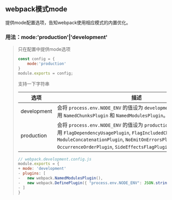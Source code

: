 ## webpack模式mode

提供mode配置选项，告知webpack使用相应模式的内置优化。

### 用法：mode:'production'|'development'

> 只在配置中提供mode选项
>
> ```javascript
> const config = {
>     mode:'production'
> }
> module.exports = config;
> ```
>
> 支持一下字符串
>
> | 选项        | 描述                                                         |
> | ----------- | ------------------------------------------------------------ |
> | development | 会将 `process.env.NODE_ENV` 的值设为 `development`。启用 `NamedChunksPlugin` 和 `NamedModulesPlugin`。 |
> | production  | 会将 `process.env.NODE_ENV` 的值设为 `production`。  启用 `FlagDependencyUsagePlugin`, `FlagIncludedChunksPlugin`,   `ModuleConcatenationPlugin`, `NoEmitOnErrorsPlugin`,   `OccurrenceOrderPlugin`, `SideEffectsFlagPlugin` 和 `UglifyJsPlugin`. |
>
> ```javascript
> // webpack.development.config.js
> module.exports = {
> + mode: 'development'
> - plugins: [
> -   new webpack.NamedModulesPlugin(),
> -   new webpack.DefinePlugin({ "process.env.NODE_ENV": JSON.stringify("development") }),
> - ]
> }
> ```
>
> 

